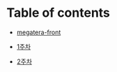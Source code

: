 # Table of contents

- [megatera-front](README.md)

- [1주차](week01/README.md)
- [2주차](week02/README.md)
